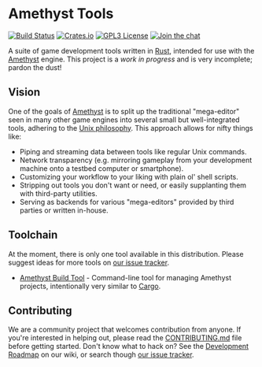 # Amethyst Tools

[![Build Status][s1]][tc] [![Crates.io][s2]][ci] [![GPL3 License][s3]][gl] [![Join the chat][s4]][gc]

[s1]: https://travis-ci.org/amethyst/tools.svg?branch=master
[s2]: https://img.shields.io/badge/crates.io-0.4.0-orange.svg
[s3]: https://img.shields.io/badge/license-GPL%20v3-blue.svg
[s4]: https://badges.gitter.im/amethyst/tools.svg

[tc]: https://travis-ci.org/amethyst/tools/
[ci]: https://crates.io/crates/amethyst_tools/
[gl]: https://github.com/amethyst/tools/blob/master/COPYING
[gc]: https://gitter.im/amethyst/tools?utm_source=badge&utm_medium=badge&utm_campaign=pr-badge&utm_content=badge

A suite of game development tools written in [Rust][rl], intended for use with
the [Amethyst][am] engine. This project is a *work in progress* and is very
incomplete; pardon the dust!

[rl]: https://www.rust-lang.org/
[am]: https://github.com/amethyst/amethyst

## Vision

One of the goals of [Amethyst][am] is to split up the traditional "mega-editor"
seen in many other game engines into several small but well-integrated tools,
adhering to the [Unix philosophy][up]. This approach allows for nifty things
like:

[up]: https://en.wikipedia.org/wiki/Unix_philosophy

* Piping and streaming data between tools like regular Unix commands.
* Network transparency (e.g. mirroring gameplay from your development machine
  onto a testbed computer or smartphone).
* Customizing your workflow to your liking with plain ol' shell scripts.
* Stripping out tools you don't want or need, or easily supplanting them with
  third-party utilities.
* Serving as backends for various "mega-editors" provided by third parties or
  written in-house.

## Toolchain

At the moment, there is only one tool available in this distribution. Please
suggest ideas for more tools on [our issue tracker][it].

[it]: https://github.com/amethyst/tools/issues

* [Amethyst Build Tool][ab] - Command-line tool for managing Amethyst projects,
  intentionally very similar to [Cargo][ca].

[ab]: https://github.com/amethyst/tools/tree/master/src/bin/amethyst.rs
[ca]: https://github.com/rust-lang/cargo

## Contributing

We are a community project that welcomes contribution from anyone. If you're
interested in helping out, please read the [CONTRIBUTING.md][cm] file before
getting started. Don't know what to hack on? See the [Development Roadmap][dr]
on our wiki, or search though [our issue tracker][it].

[cm]: https://github.com/amethyst/amethyst/blob/master/CONTRIBUTING.md
[dr]: https://github.com/amethyst/amethyst/wiki/Roadmap
